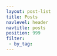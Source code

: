 ```yaml
---
layout: post-list
title: Posts
navlevel: header
navtitle: posts
position: 999
filter:
 - by_tag:
---
```

